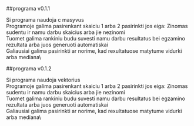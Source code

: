 ##programa v0.1.1

Si programa naudoja c masyvus\
Programoje galima pasirenkant skaiciu 1 arba 2 pasirinkti jos eiga: Zinomas sudentu ir namu darbu skaicius arba jie nezinomi\
Tuomet galima rankiniu budu suvesti namu darbu resultatus bei egzamino rezultata arba juos generuoti automatiskai\
Galiausiai galima pasirinkti ar norime, kad rexultatuose matytume vidurki arba mediana\

##programa v0.1.2

Si programa naudoja vektorius\
Programoje galima pasirenkant skaiciu 1 arba 2 pasirinkti jos eiga: Zinomas sudentu ir namu darbu skaicius arba jie nezinomi\
Tuomet galima rankiniu budu suvesti namu darbu resultatus bei egzamino rezultata arba juos generuoti automatiskai\
Galiausiai galima pasirinkti ar norime, kad rexultatuose matytume vidurki arba mediana\
